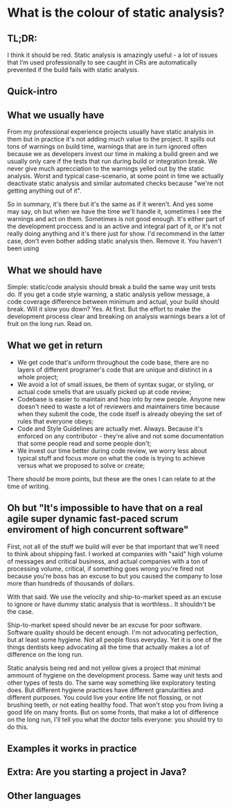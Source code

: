 # What is the colour of static analysis?
## TL;DR: 
I think it should be red. 
Static analysis is amazingly useful - a lot of issues that I’m used professionally to see caught in CRs are automatically prevented if the build fails with static analysis.

## Quick-intro


## What we usually have
From my professional experience projects usually have static analysis in them but in practice it's not adding much value to the project. It spills out tons of warnings on build time, warnings that are in turn ignored often because we as developers invest our time in making a build green and we usually only care if the tests that run during build or integration break. We never give much aprecciation to the warnings yelled out by the static analysis. Worst and typical case-scenario, at some point in time we actually deactivate static analysis and similar automated checks because "we're not getting anything out of it".

So in summary, it's there but it's the same as if it weren't. And yes some may say, oh but when we have the time we'll handle it, sometimes I see the warnings and act on them. Sometimes is not good enough. It's either part of the development proccess and is an active and integral part of it, or it's not really doing anything and it's there just for show. I'd recommend in the latter case, don't even bother adding static analysis then. Remove it. You haven't been using 

## What we should have

Simple: static/code analysis should break a build the same way unit tests do. If you get a code style warning, a static analysis yellow message, a code coverage difference between minimum and actual, your build should break.
Will it slow you down? Yes. At first. But the effort to make the development process clear and breaking on analysis warnings bears a lot of fruit on the long run. Read on.


## What we get in return

* We get code that's uniform throughout the code base, there are no layers of different programer's code that are unique and distinct in a whole project;
* We avoid a lot of small issues, be them of syntax sugar, or styling, or actual code smells that are usually picked up at code review;
* Codebase is easier to maintain and hop into by new people. Anyone new doesn't need to waste a lot of reviewers and maintainers time because when they submit the code, the code itself is already obeying the set of rules that everyone obeys;
* Code and Style Guidelines are actually met. Always. Because it's enforced on any contributor - they're alive and not some documentation that some people read and some people don't;
* We invest our time better during code review, we worry less about typical stuff and focus more on what the code is trying to achieve versus what we proposed to solve or create;

There should be more points, but these are the ones I can relate to at the time of writing.



## Oh but "It's impossible to have that on a real agile super dynamic fast-paced scrum enviroment of high concurrent software"
First, not all of the stuff we build will ever be that important that we'll need to think about shipping fast.
I worked at companies with "said" high volume of messages and critical business, and actual companies with a ton of processing volume, critical, if something goes wrong you're fired not because you're boss has an excuse to but you caused the company to lose more than hundreds of thousands of dollars.

With that said. We use the velocity and ship-to-market speed as an excuse to ignore or have dummy static analysis that is worthless.. It shouldn't be the case.

Ship-to-market speed should never be an excuse for poor software. Software quality should be decent enough. I'm not advocating perfection, but at least some hygiene. Not all people floss everyday. Yet it is one of the things dentists keep advocating all the time that actually makes a lot of difference on the long run.

Static analysis being red and not yellow gives a project that minimal ammount of hygiene on the development process. Same way unit tests and other types of tests do. The same way something like exploratory testing  does. But different hygiene practices have different granularities and different purposes. You could live your entire life not flossing, or not brushing teeth, or not eating healthy food. That won't stop you from living a good life on many fronts. But on some fronts, that make a lot of difference on the long run, I'll tell you what the doctor tells everyone: you should try to do this.




## Examples it works in practice

## Extra: Are you starting a project in Java?

## Other languages



